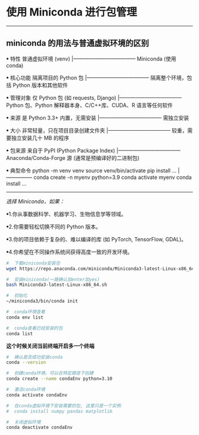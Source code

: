 # 使用 Miniconda 进行包管理

---

## miniconda 的用法与普通虚拟环境的区别

ꔷ 特性 普通虚拟环境 (venv) |———————————— Miniconda (使用 conda)

ꔷ 核心功能 隔离项目的 Python 包 |———————————— 隔离整个环境，包括 Python 版本和其他软件

ꔷ 管理对象 仅 Python 包 (如 requests, Django) |———————————— Python 包、Python 解释器本身、C/C++库、CUDA、R 语言等任何软件

ꔷ 来源 是 Python 3.3+ 内置，无需安装 |———————————— 需独立安装

ꔷ 大小 非常轻量，只在项目目录创建文件夹 |———————————— 较重，需要独立安装几十 MB 的程序

ꔷ 包来源 来自于 PyPI (Python Package Index) |———————————— Anaconda/Conda-Forge 源 (通常是预编译好的二进制包)

ꔷ 典型命令 python -m venv venv source venv/bin/activate pip install ... |————— conda create -n myenv python=3.9 conda activate myenv conda install ...

---

_选择 Miniconda，如果：_

ꔷ1.你从事数据科学、机器学习、生物信息学等领域。

ꔷ2.你需要轻松切换不同的 Python 版本。

ꔷ3.你的项目依赖于复杂的、难以编译的库 (如 PyTorch, TensorFlow, GDAL)。

ꔷ4.你希望在不同操作系统间获得高度一致的开发环境。

```bash
#  下载miniconda安装包
wget https://repo.anaconda.com/miniconda/Miniconda3-latest-Linux-x86_64.sh

#  安装miniconda(一路确认加enter加yes)
bash Miniconda3-latest-Linux-x86_64.sh

#  初始化
~/miniconda3/bin/conda init

#  conda环境查看
conda env list

#  conda查看已经安装的包
conda list
```

**这个时候关闭当前终端开启多一个终端**

```bash
#  确认是否成功安装conda
conda --version

#  创建conda环境，可以在特定路径下创建
conda create --name condaEnv python=3.10

#  激活conda环境
conda activate condaEnv

#  在conda虚拟环境下安装需要的包, 这里只是一个实例
#  conda install numpy pandas matplotlib

#  关闭虚拟环境
conda deactivate condaEnv
```
